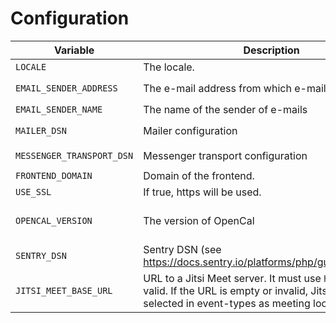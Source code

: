 # Configuration

| Variable                  | Description                                                                                                                                               | Default Value                                 |
|---------------------------|-----------------------------------------------------------------------------------------------------------------------------------------------------------|-----------------------------------------------|
| `LOCALE`                  | The locale.                                                                                                                                               | `en_GB`                                       |
| `EMAIL_SENDER_ADDRESS`    | The e-mail address from which e-mails are sent.                                                                                                           | `mail@example.tld` (please change this!       |
| `EMAIL_SENDER_NAME`       | The name of the sender of e-mails                                                                                                                         | `OpenCal`                                     |
| `MAILER_DSN`              | Mailer configuration                                                                                                                                      | `smtp://mailer:1025` (MailPit)                |
| `MESSENGER_TRANSPORT_DSN` | Messenger transport configuration                                                                                                                         | `doctrine://default?auto_setup=0`             |
| `FRONTEND_DOMAIN`         | Domain of the frontend.                                                                                                                                   | `localhost`                                   |
| `USE_SSL`                 | If true, https will be used.                                                                                                                              | `true`                                        |
| `OPENCAL_VERSION`         | The version of OpenCal                                                                                                                                    | `dev` in local-dev / `<your-version>` in prod |
| `SENTRY_DSN`              | Sentry DSN (see https://docs.sentry.io/platforms/php/guides/symfony/)                                                                                     | empty                                         |
| `JITSI_MEET_BASE_URL`     | URL to a Jitsi Meet server. It must use `https` to be valid. If the URL is empty or invalid, Jitsi cannot be selected in event-types as meeting location. | empty                                         |
